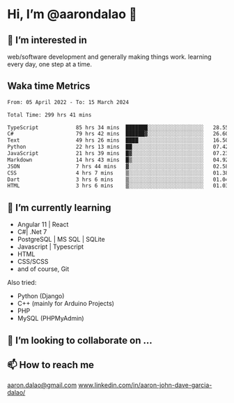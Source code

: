 # __Hi, I’m @aarondalao__ 👋 
## 👀 I’m interested in 
web/software development and generally making things work.
learning every day, one step at a time. 

## Waka time Metrics
<!--START_SECTION:waka-->

```txt
From: 05 April 2022 - To: 15 March 2024

Total Time: 299 hrs 41 mins

TypeScript            85 hrs 34 mins  ███████░░░░░░░░░░░░░░░░░░   28.55 %
C#                    79 hrs 42 mins  ██████▓░░░░░░░░░░░░░░░░░░   26.60 %
Text                  49 hrs 26 mins  ████░░░░░░░░░░░░░░░░░░░░░   16.50 %
Python                22 hrs 13 mins  ██░░░░░░░░░░░░░░░░░░░░░░░   07.42 %
JavaScript            21 hrs 39 mins  █▓░░░░░░░░░░░░░░░░░░░░░░░   07.23 %
Markdown              14 hrs 43 mins  █▒░░░░░░░░░░░░░░░░░░░░░░░   04.92 %
JSON                  7 hrs 44 mins   ▓░░░░░░░░░░░░░░░░░░░░░░░░   02.58 %
CSS                   4 hrs 7 mins    ▒░░░░░░░░░░░░░░░░░░░░░░░░   01.38 %
Dart                  3 hrs 6 mins    ▒░░░░░░░░░░░░░░░░░░░░░░░░   01.04 %
HTML                  3 hrs 6 mins    ▒░░░░░░░░░░░░░░░░░░░░░░░░   01.03 %
```

<!--END_SECTION:waka-->

## 🌱 I’m currently learning 

- Angular 11 | React 
- C#| .Net 7
- PostgreSQL | MS SQL | SQLite
- Javascript | Typescript
- HTML 
- CSS/SCSS
- and of course, Git 


Also tried:
- Python (Django)
- C++ (mainly for Arduino Projects)
- PHP
- MySQL (PHPMyAdmin)


## 💞️ I’m looking to collaborate on ...

## 📫 How to reach me 
aaron.dalao@gmail.com
www.linkedin.com/in/aaron-john-dave-garcia-dalao/

<!---
aarondalao/aarondalao is a ✨ special ✨ repository because its `README.md` (this file) appears on your GitHub profile.
You can click the Preview link to take a look at your changes.
--->
